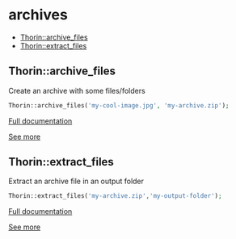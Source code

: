 # archives

- [Thorin::archive_files](#Thorin::archive_files)
- [Thorin::extract_files](#Thorin::extract_files)
## Thorin::archive_files
Create an archive with some files/folders
```php
Thorin::archive_files('my-cool-image.jpg', 'my-archive.zip');
```

[Full documentation](/doc/src/functions/archives/t_archive_files.md)

[See more](https://github.com/wapmorgan/UnifiedArchive)

## Thorin::extract_files
Extract an archive file in an output folder
```php
Thorin::extract_files('my-archive.zip','my-output-folder');
```

[Full documentation](/doc/src/functions/archives/t_extract_files.md)

[See more](https://github.com/wapmorgan/UnifiedArchive)
